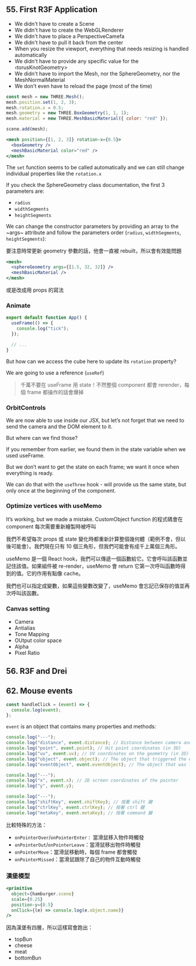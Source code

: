 ## 55. First R3F Application

- We didn't have to create a Scene
- We didn't have to create the WebGLRenderer
- We didn't have to place a PerspectiveCamefa
- We didn't have to pull it back from the center
- When you resize the viewport, everything that needs resizing is handled automatically
- We didn't have to provide any specific value for the ‹torusKnotGeometry>
- We didn't have to import the Mesh, nor the SphereGeometry, nor the MeshNormalMaterial
- We don't even have to reload the page (most of the time)

```javascript
const mesh = new THREE.Mesh();
mesh.position.set(1, 2, 3);
mesh.rotation.x = 0.5;
mesh.geometry = new THREE.BoxGeometry(1, 1, 1);
mesh.material = new THREE.MeshBasicMaterial({ color: "red" });

scene.add(mesh);
```

```jsx
<mesh position={[1, 2, 3]} rotation-x={0.5}>
  <boxGeometry />
  <meshBasicMaterial color="red" />
</mesh>
```

The `set` function seems to be called automatically and we can still change individual properties like the `rotation.x`

If you check the SphereGeometry class documentation, the first 3 parameters are:

- `radius`
- `widthSegments`
- `heightSegments`

We can change the constructor parameters by providing an array to the ~args~ attribute and follow the parameters order (`radius`, `widthSegments`, `heightSegments`):

要注意時常更新 geometry 參數的話，他會一直被 rebuilt，所以會有效能問題

```jsx
<mesh>
  <sphereGeometry args={[1.5, 32, 32]} />
  <meshBasicMaterial />
</mesh>
```

或是改成用 props 的寫法

### Animate

```jsx
export default function App() {
  useFrame(() => {
    console.log("tick");
  });

  // ...
}
```

But how can we access the cube here to update its `rotation` property?

We are going to use a reference (`useRef`)

> 千萬不要在 useFrame 用 state！不然整個 component 都會 rerender，每個 frame 都操作的話會爆掉

### OrbitControls

We are now able to use <orbitControls> inside our JSX, but let’s not forget that we need to send the camera and the DOM element to it.

But where can we find those?

If you remember from earlier, we found them in the state variable when we used useFrame.

But we don’t want to get the state on each frame; we want it once when everything is ready.

We can do that with the `useThree` hook - will provide us the same state, but only once at the beginning of the component.

### Optimize vertices with useMemo

It’s working, but we made a mistake. CustomObject function 的程式碼會在 component 每次需要重新繪製時被呼叫

我們不希望每次 props 或 state 變化時都重新計算整個幾何體（範例不會，但以後可能會）。我們現在只有 10 個三角形，但我們可能會有成千上萬個三角形。

useMemo 是一個 React hook，我們可以傳遞一個函數給它。它會呼叫該函數並記住該值。如果組件被 re-render，useMemo 會 return 它第一次呼叫函數時得到的值。它的作用有點像 cache。

我們也可以指定成變數，如果這些變數改變了，useMemo 會忘記已保存的值並再次呼叫該函數。

### Canvas setting

- Camera
- Antialias
- Tone Mapping
- OUtput color space
- Alpha
- Pixel Ratio

## 56. R3F and Drei

## 62. Mouse events

```js
const handleClick = (event) => {
  console.log(event);
};
```

`event` is an object that contains many properties and methods:

```js
console.log("---");
console.log("distance", event.distance); // Distance between camera and hit point
console.log("point", event.point); // Hit point coordinates (in 3D)
console.log("uv", event.uv); // UV coordinates on the geometry (in 2D)
console.log("object", event.object); // The object that triggered the event
console.log("eventObject", event.eventObject); // The object that was listening to the event (useful where there is objects in objects)

console.log("---");
console.log("x", event.x); // 2D screen coordinates of the pointer
console.log("y", event.y);

console.log("---");
console.log("shiftKey", event.shiftKey); // 按著 shift 鍵
console.log("ctrlKey", event.ctrlKey); // 按著 ctrl 鍵
console.log("metaKey", event.metaKey); // 按著 command 鍵
```

比較特殊的方法：

- `onPointerOver`/`onPointerEnter：` 當滑鼠移入物件時觸發
- `onPointerOut`/`onPointerLeave`：當滑鼠移出物件時觸發
- `onPointerMove`：當滑鼠移動時，每個 frame 都會觸發
- `onPointerMissed`：當滑鼠跟除了自己的物件互動時觸發

### 漢堡模型

```jsx
<primitive
  object={hamburger.scene}
  scale={0.25}
  position-y={0.5}
  onClick={(e) => console.log(e.object.name)}
/>
```

因為漢堡有四層，所以這樣寫會跑出：

- topBun
- cheese
- meat
- bottomBun
